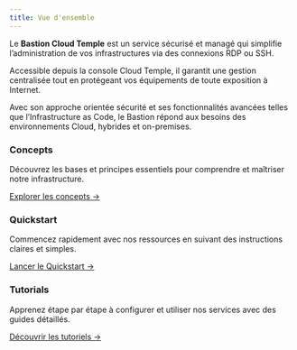 ```yaml
---
title: Vue d'ensemble
---
```


Le **Bastion Cloud Temple** est un service sécurisé et managé qui simplifie l’administration de vos infrastructures via des connexions RDP ou SSH.

Accessible depuis la console Cloud Temple, il garantit une gestion centralisée tout en protégeant vos équipements de toute exposition à Internet.

Avec son approche orientée sécurité et ses fonctionnalités avancées telles que l’Infrastructure as Code, le Bastion répond aux besoins des environnements Cloud, hybrides et on-premises.


<div class="card-grid">
  <div class="card">
    <h3>Concepts</h3>
    <p>Découvrez les bases et principes essentiels pour comprendre et maîtriser notre infrastructure.</p>
    <a href="console/iam/concepts" class="card-link">Explorer les concepts &rarr;</a>
  </div>
  <div class="card">
    <h3>Quickstart</h3>
    <p>Commencez rapidement avec nos ressources en suivant des instructions claires et simples.</p>
    <a href="console/iam/quickstart" class="card-link">Lancer le Quickstart &rarr;</a>
  </div>
    <div class="card">
    <h3>Tutorials</h3>
    <p>Apprenez étape par étape à configurer et utiliser nos services avec des guides détaillés.</p>
    <a href="console/iam/tutorials/sso_aad.md" class="card-link">Découvrir les tutoriels &rarr;</a>
  </div>
</div>
